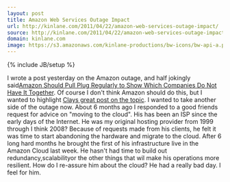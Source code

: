 ```yaml
---
layout: post
title: Amazon Web Services Outage Impact
url: http://kinlane.com/2011/04/22/amazon-web-services-outage-impact/
source: http://kinlane.com/2011/04/22/amazon-web-services-outage-impact/
domain: kinlane.com
image: https://s3.amazonaws.com/kinlane-productions/bw-icons/bw-api-a.png
---
```

{% include JB/setup %}<p>
     I wrote a post yesterday on the Amazon outage, and half jokingly said<a title="Amazon should pull the plug regularly to show which companies do not have it together."
        href="http://www.kinlane.com/2011/04/amazon-should-pull-plug-regularly-to-show-which-companies-do-not-have-it-together/">Amazon Should Pull Plug Regularly to Show Which Companies Do Not Have It Together</a>. Of course I don't think Amazon should do this, but I wanted to highlight <a title="Clay Loveless post on Amazon Cloud Computing"
        href="http://claylo.com/post/4817029650/where-there-are-clouds-it-sometimes-rains">Clays great post on the topic</a>. I wanted to take another side of the outage now. About 6 months ago I responded to a good friends request for advice on "moving to the cloud". His has been an ISP since the early days of the Internet. He was my original hosting provider from 1999 through I think 2008? Because of requests made from his clients, he felt it was time to start abandoning the hardware and migrate to the cloud. After 6 long hard months he brought the first of his infrastructure live in the Amazon Cloud last week. He hasn't had time to build out redundancy,scalabilityor the other things that wil make his operations more resilient. How do I re-assure him about the cloud? He had a really bad day. I feel for him.
</p>